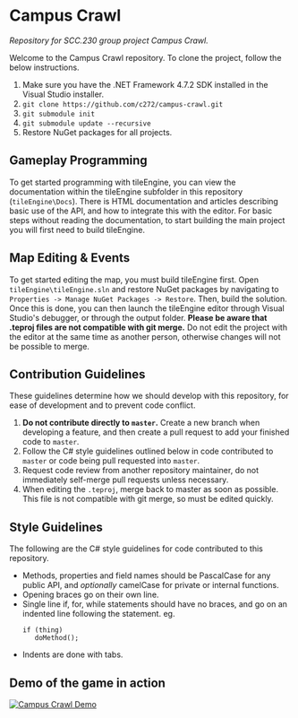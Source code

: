 # Campus Crawl
*Repository for SCC.230 group project Campus Crawl.*

Welcome to the Campus Crawl repository. To clone the project, follow the below instructions.
1. Make sure you have the .NET Framework 4.7.2 SDK installed in the Visual Studio installer.
2. `git clone https://github.com/c272/campus-crawl.git`
3. `git submodule init`
4. `git submodule update --recursive`
5. Restore NuGet packages for all projects.

## Gameplay Programming
To get started programming with tileEngine, you can view the documentation within the tileEngine subfolder in this repository (`tileEngine\Docs`). There is HTML documentation and articles describing basic use of the API, and how to integrate this with the editor. For basic steps without reading the documentation, to start building the main project you will first need to build tileEngine.

## Map Editing & Events
To get started editing the map, you must build tileEngine first. Open `tileEngine\tileEngine.sln` and restore NuGet packages by navigating to `Properties -> Manage NuGet Packages -> Restore`. Then, build the solution. Once this is done, you can then launch the tileEngine editor through Visual Studio's debugger, or through the output folder. **Please be aware that .teproj files are not compatible with git merge.** Do not edit the project with the editor at the same time as another person, otherwise changes will not be possible to merge.

## Contribution Guidelines
These guidelines determine how we should develop with this repository, for ease of development and to prevent code conflict.
1. **Do not contribute directly to `master`.** Create a new branch when developing a feature, and then create a pull request to add your finished code to `master`.
2. Follow the C# style guidelines outlined below in code contributed to `master` or code being pull requested into `master`.
3. Request code review from another repository maintainer, do not immediately self-merge pull requests unless necessary.
4. When editing the `.teproj`, merge back to master as soon as possible. This file is not compatible with git merge, so must be edited quickly.

## Style Guidelines
The following are the C# style guidelines for code contributed to this repository.
- Methods, properties and field names should be PascalCase for any public API, and *optionally* camelCase for private or internal functions.
- Opening braces go on their own line.
- Single line if, for, while statements should have no braces, and go on an indented line following the statement. eg.
  ```
  if (thing)
     doMethod();
  ```
- Indents are done with tabs.


## Demo of the game in action

[![Campus Crawl Demo](https://img.youtube.com/vi/29R-4SPj_A8/0.jpg)](https://www.youtube.com/watch?v=29R-4SPj_A8)
